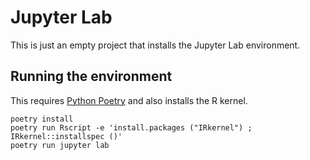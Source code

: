 # Jupyter Lab

This is just an empty project that installs the Jupyter Lab environment.

## Running the environment

This requires [Python Poetry](https://python-poetry.org) and also installs the R kernel.

```shell
poetry install
poetry run Rscript -e 'install.packages ("IRkernel") ; IRkernel::installspec ()'
poetry run jupyter lab
```
